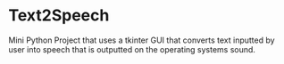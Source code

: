 # Text2Speech
Mini Python Project that uses a tkinter GUI that converts text inputted by user into speech that is outputted on the operating systems sound.

